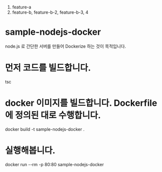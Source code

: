 1. feature-a
2. feature-b, feature-b-2, feature-b-3, 4


# sample-nodejs-docker

node.js 로 간단한 서버를 만들어 Dockerize 하는 것이 목적입니다.

# 먼저 코드를 빌드합니다.
tsc 

# docker 이미지를 빌드합니다. Dockerfile 에 정의된 대로 수행합니다.
docker build -t sample-nodejs-docker .

# 실행해봅니다.
docker run --rm -p 80:80 sample-nodejs-docker

